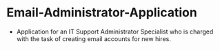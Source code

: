 # Email-Administrator-Application
- Application for an IT Support Administrator Specialist who is charged with the task of creating email accounts for new hires.
